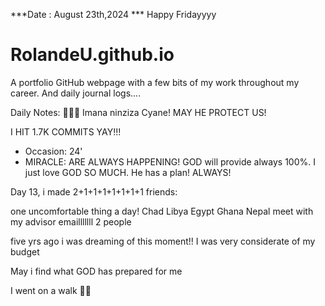 ***Date : August 23th,2024 *** Happy Fridayyyy
# RolandeU.github.io

A portfolio GitHub webpage with a few bits of my work throughout my career. And daily journal logs....

Daily Notes:
💚🙏🏾 Imana ninziza Cyane! MAY HE PROTECT US!

I HIT 1.7K COMMITS YAY!!!

- Occasion: 24'
- MIRACLE: ARE ALWAYS HAPPENING!
GOD will provide always 100%. I just love GOD SO MUCH. He has a plan!
ALWAYS!

Day 13, i made 2+1+1+1+1+1+1+1 friends:

one uncomfortable thing a day!
Chad
Libya
Egypt
Ghana
Nepal
meet with my advisor
emailllllll 2 people

five yrs ago i was dreaming of this moment!!
I was very considerate of my budget

May i find what GOD has prepared for me

I went on a walk 💚💚







